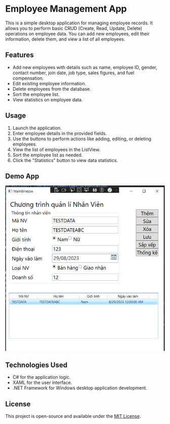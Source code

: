 # Employee Management App

This is a simple desktop application for managing employee records. It allows you to perform basic CRUD (Create, Read, Update, Delete) operations on employee data. You can add new employees, edit their information, delete them, and view a list of all employees.

## Features

- Add new employees with details such as name, employee ID, gender, contact number, join date, job type, sales figures, and fuel compensation.
- Edit existing employee information.
- Delete employees from the database.
- Sort the employee list.
- View statistics on employee data.

## Usage

1. Launch the application.
2. Enter employee details in the provided fields.
3. Use the buttons to perform actions like adding, editing, or deleting employees.
4. View the list of employees in the ListView.
5. Sort the employee list as needed.
6. Click the "Statistics" button to view data statistics.

## Demo App

![App Screenshot 1](screenshot1.png)


## Technologies Used

- C# for the application logic.
- XAML for the user interface.
- .NET Framework for Windows desktop application development.

## License

This project is open-source and available under the [MIT License](LICENSE).
